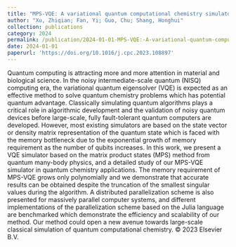 ```yaml
---
title: "MPS-VQE: A variational quantum computational chemistry simulator with matrix product states"
author: "Xu, Zhiqian; Fan, Yi; Guo, Chu; Shang, Honghui"
collection: publications
category: 2024
permalink: /publication/2024-01-01-MPS-VQE:-A-variational-quantum-computational-chemistry-simulator-with-matrix-product-states
date: 2024-01-01
paperurl: 'https://doi.org/10.1016/j.cpc.2023.108897'
---
```


Quantum computing is attracting more and more attention in material and biological science. In the noisy intermediate-scale quantum (NISQ) computing era, the variational quantum eigensolver (VQE) is expected as an effective method to solve quantum chemistry problems which has potential quantum advantage. Classically simulating quantum algorithms plays a critical role in algorithmic development and the validation of noisy quantum devices before large-scale, fully fault-tolerant quantum computers are developed. However, most existing simulators are based on the state vector or density matrix representation of the quantum state which is faced with the memory bottleneck due to the exponential growth of memory requirement as the number of qubits increases. In this work, we present a VQE simulator based on the matrix product states (MPS) method from quantum many-body physics, and a detailed study of our MPS-VQE simulator in quantum chemistry applications. The memory requirement of MPS-VQE grows only polynomially and we demonstrate that accurate results can be obtained despite the truncation of the smallest singular values during the algorithm. A distributed parallelization scheme is also presented for massively parallel computer systems, and different implementations of the parallelization scheme based on the Julia language are benchmarked which demonstrate the efficiency and scalability of our method. Our method could open a new avenue towards large-scale classical simulation of quantum computational chemistry. © 2023 Elsevier B.V.
